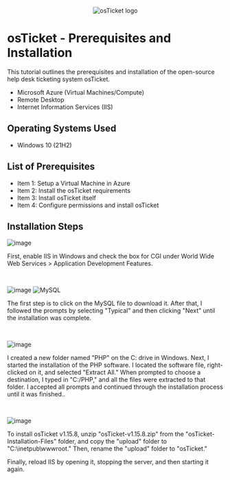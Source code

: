 <p align="center">
<img src="https://i.imgur.com/Clzj7Xs.png" alt="osTicket logo"/>
</p>

<h1>osTicket - Prerequisites and Installation</h1>
This tutorial outlines the prerequisites and installation of the open-source help desk ticketing system osTicket.<br />


- Microsoft Azure (Virtual Machines/Compute)
- Remote Desktop
- Internet Information Services (IIS)

<h2>Operating Systems Used </h2>

- Windows 10</b> (21H2)

<h2>List of Prerequisites</h2>

- Item 1: Setup a Virtual Machine in Azure
- Item 2: Install the osTicket requirements 
- Item 3: Install osTicket itself
- Item 4: Configure permissions and install osTicket

<h2>Installation Steps</h2>

![image](https://github.com/user-attachments/assets/54f8b2fc-c3d6-48b4-87f9-d4d257bdbbfe)

<p>
First, enable IIS in Windows and check the box for CGI under World Wide Web Services > Application Development Features.
</p>
<br />

![image](https://github.com/user-attachments/assets/f22d4448-b57a-4a8f-b779-bb3f9a7b3852)
![MySQL](https://github.com/user-attachments/assets/4b17d6d4-e555-49b5-bea1-964746281f7a)

<p>
  The first step is to click on the MySQL file to download it. After that, I followed the prompts by selecting "Typical" and then clicking "Next" until the installation was complete.
  </p>
  <br/>
  
  ![image](https://github.com/user-attachments/assets/1d551828-9614-44ec-8e9c-2dd1534ccde9)
<p>  
I created a new folder named "PHP" on the C: drive in Windows. Next, I started the installation of the PHP software. I located the software file, right-clicked on it, and selected "Extract All." When prompted to choose a destination, I typed in "C:/PHP," and all the files were extracted to that folder. I accepted all prompts and continued through the installation process until it was finished..
</p>
<br />

![image](https://github.com/user-attachments/assets/b3cd7f09-81b9-4b41-9db5-4924130d5904)

<p>
To install osTicket v1.15.8, unzip "osTicket-v1.15.8.zip" from the "osTicket-Installation-Files" folder, and copy the "upload" folder to "C:\inetpub\wwwroot." Then, rename the "upload" folder to "osTicket."

Finally, reload IIS by opening it, stopping the server, and then starting it again.
</p>
<br />
